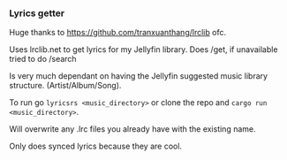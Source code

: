 ### Lyrics getter

Huge thanks to https://github.com/tranxuanthang/lrclib ofc.

Uses lrclib.net to get lyrics for my Jellyfin library. Does /get, if unavailable tried to do /search

Is very much dependant on having the Jellyfin suggested music library structure. (Artist/Album/Song).

To run go `lyricsrs <music_directory>` or clone the repo and `cargo run <music_directory>`.

Will overwrite any .lrc files you already have with the existing name.

Only does synced lyrics because they are cool.

